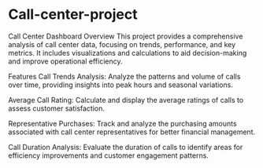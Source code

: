 # Call-center-project

Call Center Dashboard
Overview
This project provides a comprehensive analysis of call center data, focusing on trends, performance, and key metrics. It includes visualizations and calculations to aid decision-making and improve operational efficiency.

Features
Call Trends Analysis:
Analyze the patterns and volume of calls over time, providing insights into peak hours and seasonal variations.

Average Call Rating:
Calculate and display the average ratings of calls to assess customer satisfaction.

Representative Purchases:
Track and analyze the purchasing amounts associated with call center representatives for better financial management.

Call Duration Analysis:
Evaluate the duration of calls to identify areas for efficiency improvements and customer engagement patterns.
